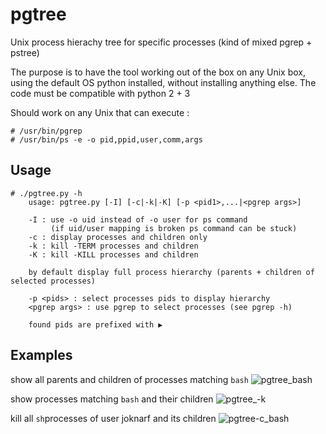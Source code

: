 # pgtree
Unix process hierachy tree for specific processes (kind of mixed pgrep + pstree)

The purpose is to have the tool working out of the box on any Unix box, using the default OS python installed, without installing anything else.
The code must be compatible with python 2 + 3

Should work on any Unix that can execute :
```
# /usr/bin/pgrep 
# /usr/bin/ps -e -o pid,ppid,user,comm,args
```

## Usage
```
# ./pgtree.py -h
    usage: pgtree.py [-I] [-c|-k|-K] [-p <pid1>,...|<pgrep args>]

    -I : use -o uid instead of -o user for ps command
         (if uid/user mapping is broken ps command can be stuck)
    -c : display processes and children only 
    -k : kill -TERM processes and children
    -K : kill -KILL processes and children

    by default display full process hierarchy (parents + children of selected processes)

    -p <pids> : select processes pids to display hierarchy
    <pgrep args> : use pgrep to select processes (see pgrep -h)

    found pids are prefixed with ▶
```

## Examples
show all parents and children of processes matching `bash`
![pgtree_bash](https://user-images.githubusercontent.com/10117818/90019684-10f37680-dcaf-11ea-8e32-8f2b57304f92.png)

show processes matching `bash` and their children
![pgtree_-k](https://user-images.githubusercontent.com/10117818/90019713-16e95780-dcaf-11ea-95a1-b2a8c4edf31e.png)

 kill all `sh`processes of user joknarf  and its children
![pgtree-c_bash](https://user-images.githubusercontent.com/10117818/90019719-19e44800-dcaf-11ea-8793-f32f50565406.png)
 
